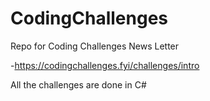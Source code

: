 # CodingChallenges
Repo for Coding Challenges News Letter

-https://codingchallenges.fyi/challenges/intro

All the challenges are done in C#
